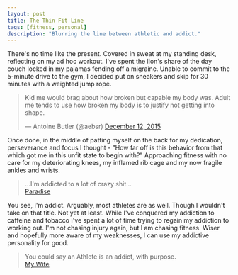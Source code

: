 ```yaml
---
layout: post
title: The Thin Fit Line
tags: [fitness, personal]
description: "Blurring the line between athletic and addict."
---
```


There's no time like the present. Covered in sweat at my standing desk, reflecting on my ad hoc workout. I've spent the lion's share of the day couch locked in my pajamas fending off a migraine. Unable to commit to the 5-minute drive to the gym, I decided put on sneakers and skip for 30 minutes with a weighted jump rope.

<blockquote class="twitter-tweet" lang="en"><p lang="en" dir="ltr">Kid me would brag about how broken but capable my body was. Adult me tends to use how broken my body is to justify not getting into shape.</p>&mdash; Antoine Butler (@aebsr) <a href="https://twitter.com/aebsr/status/675676633521627136">December 12, 2015</a></blockquote>
<script async src="//platform.twitter.com/widgets.js" charset="utf-8"></script>

Once done, in the middle of patting myself on the back for my dedication, perseverance and focus I thought - "How far off is this behavior from that which got me in this unfit state to begin with?" Approaching fitness with no care for my deteriorating knees, my inflamed rib cage and my now fragile ankles and wrists.

> ...I'm addicted to a lot of crazy shit...<br />
> [Paradise](http://genius.com/Big-sean-paradise-lyrics/)

You see, I'm addict. Arguably, most athletes are as well. Though I wouldn't take on that title. Not yet at least. While I've conquered my addiction to caffeine and tobacco I've spent a lot of time trying to regain my addiction to working out. I'm not chasing injury again, but I am chasing fitness. Wiser and hopefully more aware of my weaknesses, I can use my addictive personality for good.

> You could say an Athlete is an addict, with purpose.<br />
> [My Wife](https://twitter.com/kelleymbutler)
